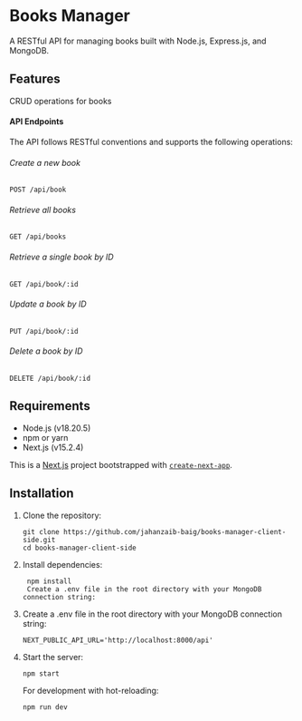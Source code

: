 # Books Manager

A RESTful API for managing books built with Node.js, Express.js, and MongoDB.

## Features

CRUD operations for books

#### API Endpoints

The API follows RESTful conventions and supports the following operations:

###### Create a new book

    POST /api/book

###### Retrieve all books

    GET /api/books

###### Retrieve a single book by ID

    GET /api/book/:id

###### Update a book by ID

    PUT /api/book/:id

###### Delete a book by ID

    DELETE /api/book/:id

## Requirements

- Node.js (v18.20.5)
- npm or yarn
- Next.js (v15.2.4)

This is a [Next.js](https://nextjs.org) project bootstrapped with [`create-next-app`](https://nextjs.org/docs/app/api-reference/cli/create-next-app).

## Installation

1. Clone the repository:

   ```
   git clone https://github.com/jahanzaib-baig/books-manager-client-side.git
   cd books-manager-client-side

   ```

2. Install dependencies:

   ```
    npm install
    Create a .env file in the root directory with your MongoDB connection string:

   ```

3. Create a .env file in the root directory with your MongoDB connection string:

   ```
   NEXT_PUBLIC_API_URL='http://localhost:8000/api'
   ```

4. Start the server:

   ```
   npm start
   ```

   For development with hot-reloading:

   ```
   npm run dev
   ```
